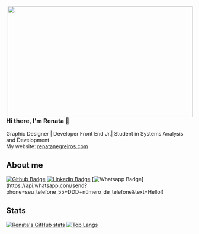 <img align="right" width="500" height="300" src="https://github.com/renatanegreiros01/RenataNegreiros01/blob/main/Scaffold_hello_world.gif">

### Hi there, I'm Renata 👋
Graphic Designer | Developer Front End Jr.| Student in Systems Analysis and Development
<br>
My website: <a href="https://www.renatanegreiros.com" target="_blank">renatanegreiros.com</a>   

## About me 

[![Github Badge](https://img.shields.io/badge/-Github-000?style=flat-square&logo=Github&logoColor=white&link=link_do_seu_perfil_no_github)](link_do_seu_perfil_no_github)
[![Linkedin Badge](https://img.shields.io/badge/-LinkedIn-blue?style=flat-square&logo=Linkedin&logoColor=white&link=https://www.linkedin.com/in/renata-de-negreiros-mendes-396707203)](https://www.linkedin.com/in/renata-de-negreiros-mendes-396707203)
[![Whatsapp Badge](https://img.shields.io/badge/-Whatsapp-4CA143?style=flat-square&labelColor=4CA143&logo=whatsapp&logoColor=white&link=https://api.whatsapp.com/send?phone=seu_telefone_55+DDD+número_de_telefone&text=Hello!)](https://api.whatsapp.com/send?phone=seu_telefone_55+DDD+número_de_telefone&text=Hello!)

## Stats 
[![Renata's GitHub stats](https://github-readme-stats.vercel.app/api?username=renatanegreiros01)](https://github.com/renatanegreiros01/github-readme-stats)
[![Top Langs](https://github-readme-stats.vercel.app/api/top-langs/?username=anuraghazra&layout=compact)](https://github.com/anuraghazra/github-readme-stats)

